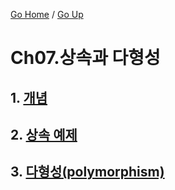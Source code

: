 [Go Home](https://github.com/devJRL/CodeLab-JAVA-Basic#codelab-java-basic) / [Go Up](../../..#2-객체-지향-프로그래밍)

# Ch07.상속과 다형성

## 1. [개념](./intro#상속이란)

## 2. [상속 예제](./exInheritance)

## 3. [다형성(polymorphism)](./polymorphism#다형성polymorphism)

